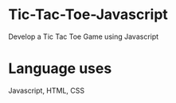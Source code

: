 # Tic-Tac-Toe-Javascript
Develop a Tic Tac Toe Game using Javascript

# Language uses
Javascript, HTML, CSS
